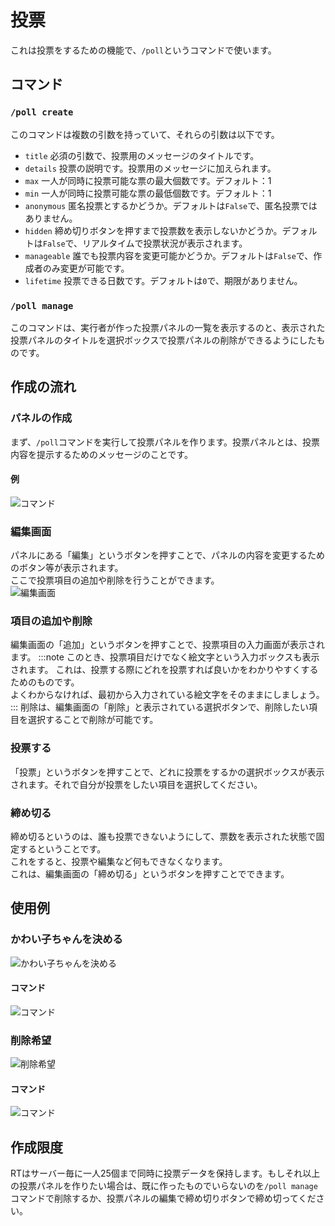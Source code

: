 # 投票
これは投票をするための機能で、`/poll`というコマンドで使います。

## コマンド
### `/poll create`
このコマンドは複数の引数を持っていて、それらの引数は以下です。
- `title` 必須の引数で、投票用のメッセージのタイトルです。
- `details` 投票の説明です。投票用のメッセージに加えられます。
- `max` 一人が同時に投票可能な票の最大個数です。デフォルト：1
- `min` 一人が同時に投票可能な票の最低個数です。デフォルト：1
- `anonymous` 匿名投票とするかどうか。デフォルトは`False`で、匿名投票ではありません。
- `hidden` 締め切りボタンを押すまで投票数を表示しないかどうか。デフォルトは`False`で、リアルタイムで投票状況が表示されます。
- `manageable` 誰でも投票内容を変更可能かどうか。デフォルトは`False`で、作成者のみ変更が可能です。
- `lifetime` 投票できる日数です。デフォルトは`0`で、期限がありません。
### `/poll manage`
このコマンドは、実行者が作った投票パネルの一覧を表示するのと、表示された投票パネルのタイトルを選択ボックスで投票パネルの削除ができるようにしたものです。

## 作成の流れ
### パネルの作成
まず、`/poll`コマンドを実行して投票パネルを作ります。投票パネルとは、投票内容を提示するためのメッセージのことです。  
#### 例
![コマンド](/img/manual/server_tool/poll/cmd.png)
### 編集画面
パネルにある「編集」というボタンを押すことで、パネルの内容を変更するためのボタン等が表示されます。  
ここで投票項目の追加や削除を行うことができます。  
![編集画面](/img/manual/server_tool/poll/edit.png)
### 項目の追加や削除
編集画面の「追加」というボタンを押すことで、投票項目の入力画面が表示されます。
:::note
このとき、投票項目だけでなく絵文字という入力ボックスも表示されます。
これは、投票する際にどれを投票すれば良いかをわかりやすくするためのものです。  
よくわからなければ、最初から入力されている絵文字をそのままにしましょう。
:::
削除は、編集画面の「削除」と表示されている選択ボタンで、削除したい項目を選択することで削除が可能です。
### 投票する
「投票」というボタンを押すことで、どれに投票をするかの選択ボックスが表示されます。それで自分が投票をしたい項目を選択してください。
### 締め切る
締め切るというのは、誰も投票できないようにして、票数を表示された状態で固定するということです。  
これをすると、投票や編集など何もできなくなります。  
これは、編集画面の「締め切る」というボタンを押すことでできます。

## 使用例
### かわい子ちゃんを決める
![かわい子ちゃんを決める](/img/manual/server_tool/poll/cookie☆.png)
#### コマンド
![コマンド](/img/manual/server_tool/poll/cmd.png)
### 削除希望
![削除希望](/img/manual/server_tool/poll/delete_channel.png)
#### コマンド
![コマンド](/img/manual/server_tool/poll/delete_channel_cmd.png)

## 作成限度
RTはサーバー毎に一人25個まで同時に投票データを保持します。もしそれ以上の投票パネルを作りたい場合は、既に作ったものでいらないのを`/poll manage`コマンドで削除するか、投票パネルの編集で締め切りボタンで締め切ってください。